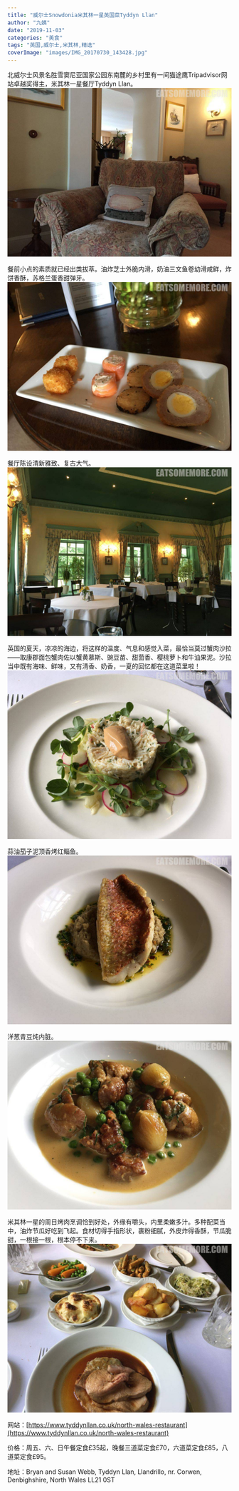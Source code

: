```yaml
---
title: "威尔士Snowdonia米其林一星英国菜Tyddyn Llan"
author: "九姨"
date: "2019-11-03"
categories: "美食"
tags: "英国,威尔士,米其林,精选"
coverImage: "images/IMG_20170730_143428.jpg"
---
```


北威尔士风景名胜雪窦尼亚国家公园东南麓的乡村里有一间猫途鹰Tripadvisor网站卓越奖得主，米其林一星餐厅Tyddyn Llan。
![Snowdonia-米其林一星-Tyddyn-Llan](images/IMG_20170730_141556.jpg)

餐前小点的素质就已经出类拔萃。油炸芝士外脆内滑，奶油三文鱼卷幼滑咸鲜，炸饼香酥，苏格兰蛋香甜弹牙。
![Snowdonia-米其林一星-Tyddyn-Llan](images/IMG_20170730_141308.jpg)

餐厅陈设清新雅致、复古大气。
![Snowdonia-米其林一星-Tyddyn-Llan](images/IMG_20170730_152028.jpg)

英国的夏天，凉凉的海边，将这样的温度、气息和感觉入菜，最恰当莫过蟹肉沙拉——取康郡面包蟹肉佐以蟹黄慕斯、豌豆苗、甜茴香、樱桃萝卜和牛油果泥。沙拉当中既有海味、鲜味，又有清香、奶香，一夏的回忆都在这道菜里啦！
![Snowdonia-米其林一星-Tyddyn-Llan](images/IMG_20170730_143428.jpg)

蒜油茄子泥顶香烤红鲻鱼。
![Snowdonia-米其林一星-Tyddyn-Llan](images/IMG_20170730_143417.jpg)

洋葱青豆炖内脏。
![Snowdonia-米其林一星-Tyddyn-Llan](images/IMG_20170730_145316.jpg)

米其林一星的周日烤肉烹调恰到好处，外缘有嚼头，内里柔嫩多汁。多种配菜当中，油炸节瓜好吃到飞起。食材切得手指形状，裹粉细腻，外皮炸得香酥，节瓜脆甜，一根接一根，根本停不下来。
![Snowdonia-米其林一星-Tyddyn-Llan](images/IMG_20170730_145503.jpg)

网站：[https://www.tyddynllan.co.uk/north-wales-restaurant](https://www.tyddynllan.co.uk/north-wales-restaurant)

价格：周五、六、日午餐定食£35起，晚餐三道菜定食£70，六道菜定食£85，八道菜定食£95。

地址：Bryan and Susan Webb, Tyddyn Llan, Llandrillo, nr. Corwen, Denbighshire, North Wales LL21 0ST